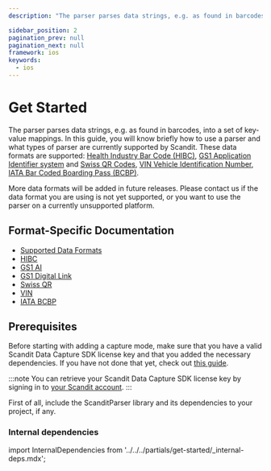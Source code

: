 ```yaml
---
description: "The parser parses data strings, e.g. as found in barcodes, into a set of key-value mappings. In this guide, you will know briefly how to use a parser and what types of parser are currently supported by Scandit. These data formats are supported: , and , , .                                                    "

sidebar_position: 2
pagination_prev: null
pagination_next: null
framework: ios
keywords:
  - ios
---
```


# Get Started

The parser parses data strings, e.g. as found in barcodes, into a set of key-value mappings. In this guide, you will know briefly how to use a parser and what types of parser are currently supported by Scandit. These data formats are supported: [Health Industry Bar Code (HIBC)](https://docs.scandit.com/data-capture-sdk/ios/parser/hibc.html), [GS1 Application Identifier system](https://docs.scandit.com/data-capture-sdk/ios/parser/gs1ai.html) and [Swiss QR Codes](https://docs.scandit.com/data-capture-sdk/ios/parser/swissqr.html), [VIN Vehicle Identification Number](https://docs.scandit.com/data-capture-sdk/ios/parser/vin.html), [IATA Bar Coded Boarding Pass (BCBP)](https://docs.scandit.com/data-capture-sdk/ios/parser/iata-bcbp.html).

More data formats will be added in future releases. Please contact us if the data format you are using is not yet supported, or you want to use the parser on a currently unsupported platform.

## Format-Specific Documentation

- [Supported Data Formats](https://docs.scandit.com/data-capture-sdk/ios/parser/formats.html)
- [HIBC](https://docs.scandit.com/data-capture-sdk/ios/parser/hibc.html)
- [GS1 AI](https://docs.scandit.com/data-capture-sdk/ios/parser/gs1ai.html)
- [GS1 Digital Link](https://docs.scandit.com/data-capture-sdk/ios/parser/gs1-digital-link.html)
- [Swiss QR](https://docs.scandit.com/data-capture-sdk/ios/parser/swissqr.html)
- [VIN](https://docs.scandit.com/data-capture-sdk/ios/parser/vin.html)
- [IATA BCBP](https://docs.scandit.com/data-capture-sdk/ios/parser/iata-bcbp.html)

## Prerequisites

Before starting with adding a capture mode, make sure that you have a valid Scandit Data Capture SDK license key and that you added the necessary dependencies. If you have not done that yet, check out [this guide](../add-sdk.md).

:::note
You can retrieve your Scandit Data Capture SDK license key by signing in to [your Scandit account](https://ssl.scandit.com/dashboard/sign-in).
:::

First of all, include the ScanditParser library and its dependencies to your project, if any.

### Internal dependencies

import InternalDependencies from '../../../partials/get-started/_internal-deps.mdx';

<InternalDependencies/>
